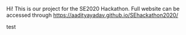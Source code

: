 Hi! This is our project for the SE2020 Hackathon. Full website can be accessed through https://aadityayadav.github.io/SEhackathon2020/

test
